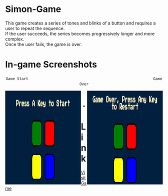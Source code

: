 # Simon-Game

This game creates a series of tones and blinks of a button and requires a user to repeat the sequence.<br>If the user succeeds, the series becomes progressively longer and more complex.<br>Once the user fails, the game is over.

# In-game Screenshots
<div align="center">

`Game Start` &emsp;&emsp;&emsp;&emsp;&emsp;&emsp;&emsp;&emsp;&emsp;&emsp;&emsp;&emsp;&emsp;&emsp;&emsp;&emsp;&emsp;&emsp;&emsp;&emsp;&emsp;&emsp;&emsp;&emsp;&emsp;&emsp;&emsp;&emsp;  `Game Over` 

<img align="left" src="images/gameplay.png" alt="game-start-screenshot" width="48%" height="300px"> <img align="right" src="images/gameover.png" alt="game-over-screenshot" width="48%" height="300px">

# .  

</div>

# Link

<a href="https://atharvashirsh.github.io/Simon-Game/" target="_blank" >Visit Game</a>
